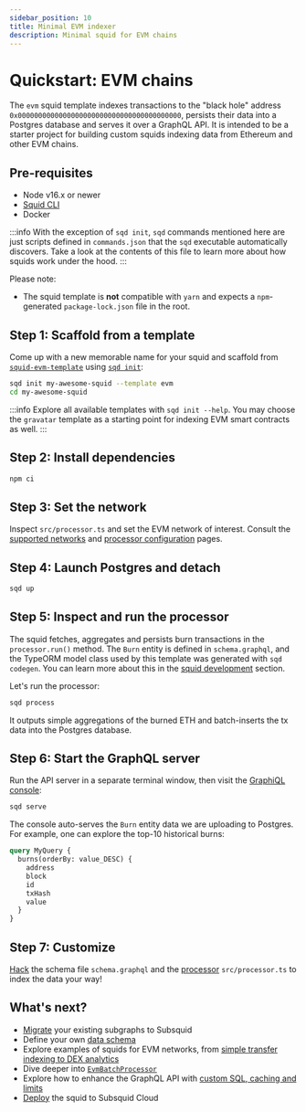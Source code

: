 ```yaml
---
sidebar_position: 10
title: Minimal EVM indexer
description: Minimal squid for EVM chains
---
```


# Quickstart: EVM chains

The `evm` squid template indexes transactions to the "black hole" address `0x0000000000000000000000000000000000000000`, persists their data into a Postgres database and serves it over a GraphQL API. It is intended to be a starter project for building custom squids indexing data from Ethereum and other EVM chains.

## Pre-requisites

- Node v16.x or newer
- [Squid CLI](/arrowsquid-docs-v0/squid-cli/installation)
- Docker

:::info
With the exception of `sqd init`, `sqd` commands mentioned here are just scripts defined in `commands.json` that the `sqd` executable automatically discovers. Take a look at the contents of this file to learn more about how squids work under the hood.
:::

Please note:
- The squid template is **not** compatible with `yarn` and expects a `npm`-generated `package-lock.json` file in the root.

## Step 1: Scaffold from a template

Come up with a new memorable name for your squid and scaffold from [`squid-evm-template`](https://github.com/subsquid/squid-evm-template)
using [`sqd init`](/arrowsquid-docs-v0/squid-cli/init):

```bash
sqd init my-awesome-squid --template evm
cd my-awesome-squid
```

:::info
Explore all available templates with `sqd init --help`. You may choose the `gravatar` template as a starting point for indexing EVM smart contracts as well.
:::

##  Step 2: Install dependencies

```bash
npm ci
```

## Step 3: Set the network

Inspect `src/processor.ts` and set the EVM network of interest. Consult the [supported networks](/arrowsquid-docs-v0/evm-indexing/supported-networks) and [processor configuration](/arrowsquid-docs-v0/evm-indexing/configuration) pages.

## Step 4: Launch Postgres and detach

```bash
sqd up
```

## Step 5: Inspect and run the processor

The squid fetches, aggregates and persists burn transactions in the `processor.run()` method. The `Burn` entity is defined in `schema.graphql`, and the TypeORM model class used by this template was generated with `sqd codegen`. You can learn more about this in the [squid development](/arrowsquid-docs-v0/basics/squid-development) section.
 
Let's run the processor:
```bash
sqd process
```

It outputs simple aggregations of the burned ETH and batch-inserts the tx data into the Postgres database.

## Step 6: Start the GraphQL server

Run the API server in a separate terminal window, then visit the [GraphiQL console](http://localhost:4350/graphql):
```bash
sqd serve
```
The console auto-serves the `Burn` entity data we are uploading to Postgres. For example, one can explore the top-10 historical burns:

```graphql
query MyQuery {
  burns(orderBy: value_DESC) {
    address
    block
    id
    txHash
    value
  }
}
```

## Step 7: Customize

[Hack](/arrowsquid-docs-v0/store/postgres/schema-file) the schema file `schema.graphql` and the [processor](/arrowsquid-docs-v0/evm-indexing) `src/processor.ts` to index the data your way!

## What's next?

- [Migrate](/arrowsquid-docs-v0/migrate/migrate-subgraph) your existing subgraphs to Subsquid
- Define your own [data schema](/arrowsquid-docs-v0/store/postgres/schema-file)
- Explore examples of squids for EVM networks, from [simple transfer indexing to DEX analytics](/arrowsquid-docs-v0/examples/evm)
- Dive deeper into [`EvmBatchProcessor`](/arrowsquid-docs-v0/evm-indexing)
- Explore how to enhance the GraphQL API with [custom SQL, caching and limits](/arrowsquid-docs-v0/graphql-api)
- [Deploy](/arrowsquid-docs-v0/deploy-squid) the squid to Subsquid Cloud
